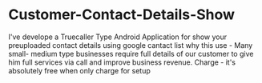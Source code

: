 # Customer-Contact-Details-Show
I've develope a Truecaller Type Android Application for show your preuploaded contact details using google cantact list
why this use - Many small- medium type businesses require full details of our customer to give him full services via call and improve business revenue.
Charge - it's absolutely free when only charge for setup

